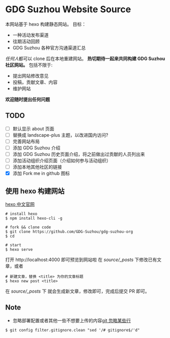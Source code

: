 # GDG Suzhou Website Source

本网站基于 hexo 构建静态网站。 目标：

- 一种活动发布渠道
- 往期活动回顾
- GDG Suzhou 各种官方沟通渠道汇总

*任何人*都可以 clone 后在本地重建网站。
**热切期待一起来共同构建 GDG Suzhou 社区网站。**
包括不限于:

- 提出网站修改意见
- 投稿，贡献文章、内容
- 维护网站

**欢迎随时提出任何问题**

## TODO

- [ ] 默认显示 about 页面
- [ ] 替换成 landscape-plus 主题，以改进国内访问?
- [ ] 完善网站布局
- [ ] 添加 GDG Suzhou 介绍
- [ ] 添加 GDG Suzhou 历史页面介绍，将之前做出过贡献的人员列出来
- [ ] 添加活动组织介绍页面（介绍如何参与活动组织）
- [ ] 添加本地其他社区的链接
- [x] 添加 Fork me in github 图标

## 使用 hexo 构建网站

[hexo 中文官网](https://hexo.io/zh-cn/)

```
# install hexo
$ npm install hexo-cli -g

# fork && clone code
$ git clone https://github.com/GDG-Suzhou/gdg-suzhou-org
$ cd

# start
$ hexo serve
```

打开 http://localhost:4000 即可预览到网站啦
在 *source/_posts* 下修改已有文章，或者

```
# 新建文章，替换 <title> 为你的文章标题
$ hexo new post <title>
```

在 *source/_posts* 下 就会生成新文章，修改即可，完成后提交 PR 即可。

## Note

- 忽略部署配置或者其他一些不想要上传的内容[git 忽略某些行](https://stackoverflow.com/questions/16244969/how-to-tell-git-to-ignore-individual-lines-i-e-gitignore-for-specific-lines-of)

```
$ git config filter.gitignore.clean "sed '/# gitignore$/'d"
```
